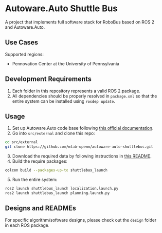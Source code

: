# Autoware.Auto Shuttle Bus
A project that implements full software stack for RoboBus based on ROS 2 and Autoware.Auto.

## Use Cases
Supported regions:
* Pennovation Center at the University of Pennsylvania

## Development Requirements
1. Each folder in this repository represents a valid ROS 2 package.
2. All dependencies should be properly resolved in `package.xml` so that the entire system can be installed using `rosdep update`.

## Usage
1. Set up Autoware.Auto code base following [this official documentation](https://autowarefoundation.gitlab.io/autoware.auto/AutowareAuto/installation-no-ade.html).
2. Go into `src/external` and clone this repo:
```bash
cd src/external
git clone https://github.com/mlab-upenn/autoware-auto-shuttlebus.git
```

3. Download the required data by following instructions in [this README](shuttlebus_launch/data/README.md).
4. Build the require packages:
```bash
colcon build --packages-up-to shuttlebus_launch
```

5. Run the entire system:
```bash
ros2 launch shuttlebus_launch localization.launch.py
ros2 launch shuttlebus_launch planning.launch.py
```

## Designs and READMEs
For specific algorithm/software designs, please check out the `design` folder in each ROS package. 
